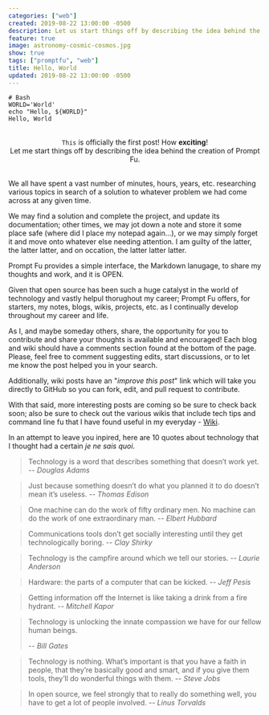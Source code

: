 ```yaml
---
categories: ["web"]
created: 2019-08-22 13:00:00 -0500
description: Let us start things off by describing the idea behind the creation of Prompt Fu.
feature: true
image: astronomy-cosmic-cosmos.jpg
show: true
tags: ["promptfu", "web"]
title: Hello, World
updated: 2019-08-22 13:00:00 -0500
---
```

```shell{outputLines: 4}
# Bash
WORLD='World'
echo "Hello, ${WORLD}"
Hello, World
```
<br />
<center><code class="language-text">This</code> is officially the first post! How <b>exciting</b>!</center>

<center>Let me start things off by describing the idea behind the creation of Prompt Fu.</center>

<!--more-->
<br />

We all have spent a vast number of minutes, hours, years, etc. researching various topics in search of a solution to
whatever problem we had come across at any given time.

We may find a solution and complete the project, and update its documentation; other times, we may jot down a note and
store it some place safe (where did I place my notepad again...), or we may simply forget it and move onto whatever
else needing attention. I am guilty of the latter, the latter latter, and on occation, the latter latter latter.

Prompt Fu provides a simple interface, the Markdown lanugage, to share my thoughts and work, and it is OPEN.

Given that open source has been such a huge catalyst in the world of technology and vastly helpul thorughout my career;
Prompt Fu offers, for starters, my notes, blogs, wikis, projects, etc. as I continually develop throughout my career and life.

As I, and maybe someday others, share, the opportunity for you to contribute and share your thoughts is available and
encouraged! Each blog and wiki should have a comments section found at the bottom of the page. Please, feel free to
comment suggesting edits, start discussions, or to let me know the post helped you in your search.

Additionally, wiki posts have an "*improve this post*" link which will take you directly to GitHub so you can fork, edit,
and pull request to contribute.

With that said, more interesting posts are coming so be sure to check back soon; also be sure to check out the various
wikis that include tech tips and command line fu that I have found useful in my everyday - [Wiki](https://www.promptfu.com/wiki).

In an attempt to leave you inpired, here are 10 quotes about technology that I thought had a certain *je ne sais quoi*.

> Technology is a word that describes something that doesn’t work yet.
> <cite>-- Douglas Adams</cite>

> Just because something doesn’t do what you planned it to do doesn’t mean it’s useless.
> <cite>-- Thomas Edison</cite>

> One machine can do the work of fifty ordinary men. No machine can do the work of one extraordinary man.
> <cite>-- Elbert Hubbard</cite>

> Communications tools don’t get socially interesting until they get technologically boring.
> <cite>-- Clay Shirky</cite>

> Technology is the campfire around which we tell our stories.
> <cite>-- Laurie Anderson</cite>

> Hardware: the parts of a computer that can be kicked.
> <cite>-- Jeff Pesis</cite>

> Getting information off the Internet is like taking a drink from a fire hydrant.
> <cite>-- Mitchell Kapor</cite>

> Technology is unlocking the innate compassion we have for our fellow human beings.
>
> <cite>-- Bill Gates</cite>

> Technology is nothing. What’s important is that you have a faith in people, that they’re basically good and smart, and if you give them tools, they’ll do wonderful things with them.
> <cite>-- Steve Jobs</cite>

> In open source, we feel strongly that to really do something well, you have to get a lot of people involved.
> <cite>-- Linus Torvalds</cite>
